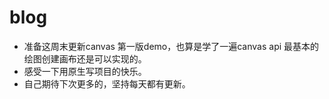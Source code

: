 # blog
* 准备这周末更新canvas 第一版demo，也算是学了一遍canvas api 最基本的绘图创建画布还是可以实现的。
* 感受一下用原生写项目的快乐。
* 自己期待下次更多的，坚持每天都有更新。
